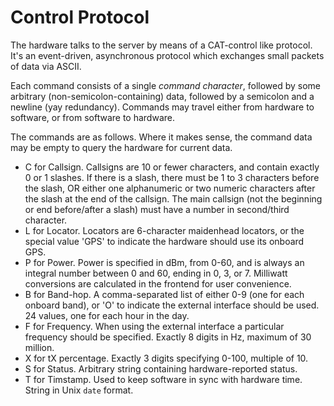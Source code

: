 # Control Protocol

The hardware talks to the server by means of a CAT-control like protocol.
It's an event-driven, asynchronous protocol which exchanges small packets of data via ASCII.

Each command consists of a single _command character_, followed by some arbitrary (non-semicolon-containing) data, followed by a semicolon and a newline (yay redundancy).
Commands may travel either from hardware to software, or from software to hardware.

The commands are as follows. Where it makes sense, the command data may be empty to query the hardware for current data.

* C for Callsign. Callsigns are 10 or fewer characters, and contain exactly 0 or 1 slashes. If there is a slash, there must be 1 to 3 characters before the slash, OR either one alphanumeric or two numeric characters after the slash at the end of the callsign. The main callsign (not the beginning or end before/after a slash) must have a number in second/third character.
* L for Locator. Locators are 6-character maidenhead locators, or the special value 'GPS' to indicate the hardware should use its onboard GPS.
* P for Power. Power is specified in dBm, from 0-60, and is always an integral number between 0 and 60, ending in 0, 3, or 7. Milliwatt conversions are calculated in the frontend for user convenience.
* B for Band-hop. A comma-separated list of either 0-9 (one for each onboard band), or 'O' to indicate the external interface should be used. 24 values, one for each hour in the day.
* F for Frequency. When using the external interface a particular frequency should be specified. Exactly 8 digits in Hz, maximum of 30 million.
* X for tX percentage. Exactly 3 digits specifying 0-100, multiple of 10.
* S for Status. Arbitrary string containing hardware-reported status.
* T for Timstamp. Used to keep software in sync with hardware time. String in Unix `date` format.
